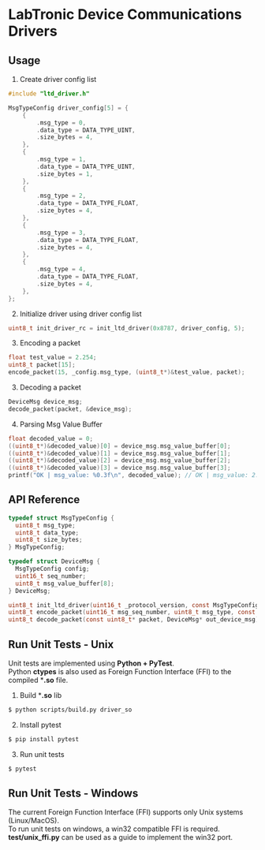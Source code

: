 # LabTronic Device Communications Drivers

## Usage
1. Create driver config list
```c
#include "ltd_driver.h"

MsgTypeConfig driver_config[5] = {
    {
        .msg_type = 0,
        .data_type = DATA_TYPE_UINT,
        .size_bytes = 4,
    },
    {
        .msg_type = 1,
        .data_type = DATA_TYPE_UINT,
        .size_bytes = 1,
    },
    {
        .msg_type = 2,
        .data_type = DATA_TYPE_FLOAT,
        .size_bytes = 4,
    },
    {
        .msg_type = 3,
        .data_type = DATA_TYPE_FLOAT,
        .size_bytes = 4,
    },
    {
        .msg_type = 4,
        .data_type = DATA_TYPE_FLOAT,
        .size_bytes = 4,
    },
};
```

2. Initialize driver using driver config list
```c
uint8_t init_driver_rc = init_ltd_driver(0x8787, driver_config, 5);
```

3. Encoding a packet
```c
float test_value = 2.254;
uint8_t packet[15];
encode_packet(15, _config.msg_type, (uint8_t*)&test_value, packet);
```

3. Decoding a packet
```c
DeviceMsg device_msg;
decode_packet(packet, &device_msg);
```

4. Parsing Msg Value Buffer
```c
float decoded_value = 0;
((uint8_t*)&decoded_value)[0] = device_msg.msg_value_buffer[0];
((uint8_t*)&decoded_value)[1] = device_msg.msg_value_buffer[1];
((uint8_t*)&decoded_value)[2] = device_msg.msg_value_buffer[2];
((uint8_t*)&decoded_value)[3] = device_msg.msg_value_buffer[3];
printf("OK | msg_value: %0.3f\n", decoded_value); // OK | msg_value: 2.254
```

## API Reference
```c
typedef struct MsgTypeConfig {
  uint8_t msg_type;
  uint8_t data_type;
  uint8_t size_bytes;
} MsgTypeConfig;

typedef struct DeviceMsg {
  MsgTypeConfig config;
  uint16_t seq_number;
  uint8_t msg_value_buffer[8];
} DeviceMsg;

uint8_t init_ltd_driver(uint16_t _protocol_version, const MsgTypeConfig* driver_config, uint8_t arr_size);
uint8_t encode_packet(uint16_t msg_seq_number, uint8_t msg_type, const uint8_t* msg_value_ptr, uint8_t* out_packet);
uint8_t decode_packet(const uint8_t* packet, DeviceMsg* out_device_msg);
```

## Run Unit Tests - Unix
Unit tests are implemented using **Python + PyTest**.  
Python **ctypes** is also used as Foreign Function Interface (FFI) to the compiled ***.so** file.
1. Build ***.so** lib
```bash
$ python scripts/build.py driver_so
```
2. Install pytest
```bash
$ pip install pytest
```
3. Run unit tests
```bash
$ pytest
```

## Run Unit Tests - Windows
The current Foreign Function Interface (FFI) supports only Unix systems (Linux/MacOS).  
To run unit tests on windows, a win32 compatible FFI is required.  
**test/unix_ffi.py** can be used as a guide to implement the win32 port.